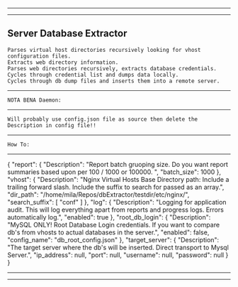 
----------------------------------------------------------------------
----------------------------------------------------------------------
Server Database Extractor
----------------------------------------------------------------------

    Parses virtual host directories recursively looking for vhost configuration files.
    Extracts web directory information.
    Parses web directories recursively, extracts database credentials.
    Cycles through credential list and dumps data locally.
    Cycles through db dump files and inserts them into a remote server.


----------------------------------------------------------------------
    NOTA BENA Daemon:
----------------------------------------------------------------------

    Will probably use config.json file as source then delete the Description in config file!!


----------------------------------------------------------------------
    How To:
----------------------------------------------------------------------
{
    "report": {
        "Description": "Report batch gruoping size. Do you want report summaries based upon per 100 / 1000 or 100000. ",
        "batch_size": 1000
    },
    "vhost": {
        "Description": "Nginx Virtual Hosts Base Directory path: Include a trailing forward slash. Include the suffix to search for passed as an array.",
        "dir_path": "/home/mila/Repos/dbExtractor/testdir/etc/nginx/",
        "search_suffix": [
            "conf"
        ]
    },
    "log": {
        "Description": "Logging for application audit. This will log everything apart from reports and progress logs. Errors automatically log.",
        "enabled": true
    },
    "root_db_login": {
        "Description": "MySQL ONLY! Root Database Login credentials. If you want to compare db's from vhosts to actual databases in the server.",
        "enabled": false,
        "config_name": "db_root_config.json"
    },
    "target_server": {
        "Description": "The target server where the db's will be inserted. Direct transport to Mysql Server.",
        "ip_address": null,
        "port": null,
        "username": null,
        "password": null
    }
}


----------------------------------------------------------------------
----------------------------------------------------------------------
